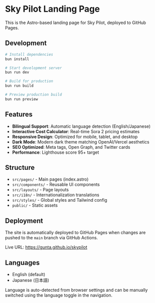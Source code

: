 # Sky Pilot Landing Page

This is the Astro-based landing page for Sky Pilot, deployed to GitHub Pages.

## Development

```bash
# Install dependencies
bun install

# Start development server
bun run dev

# Build for production
bun run build

# Preview production build
bun run preview
```

## Features

- **Bilingual Support**: Automatic language detection (English/Japanese)
- **Interactive Cost Calculator**: Real-time Sora 2 pricing estimates
- **Responsive Design**: Optimized for mobile, tablet, and desktop
- **Dark Mode**: Modern dark theme matching OpenAI/Vercel aesthetics
- **SEO Optimized**: Meta tags, Open Graph, and Twitter cards
- **Performance**: Lighthouse score 95+ target

## Structure

- `src/pages/` - Main pages (index.astro)
- `src/components/` - Reusable UI components
- `src/layouts/` - Page layouts
- `src/i18n/` - Internationalization translations
- `src/styles/` - Global styles and Tailwind config
- `public/` - Static assets

## Deployment

The site is automatically deployed to GitHub Pages when changes are pushed to the `main` branch via GitHub Actions.

Live URL: https://gunta.github.io/skypilot

## Languages

- English (default)
- Japanese (日本語)

Language is auto-detected from browser settings and can be manually switched using the language toggle in the navigation.

